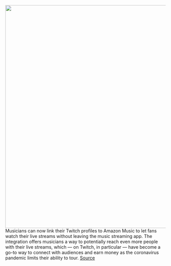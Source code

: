 <img src='https://cdn.vox-cdn.com/thumbor/8U6YOD3_s3LvipoaMSPjnhWw8SA=/0x0:2000x1100/1200x800/filters:focal(917x407:1237x727)/cdn.vox-cdn.com/uploads/chorus_image/image/67325711/AmazonMusic_Twitch_Image.0.jpg' width='700px' /><br/>
Musicians can now link their Twitch profiles to Amazon Music to let fans watch their live streams without leaving the music streaming app. The integration offers musicians a way to potentially reach even more people with their live streams, which — on Twitch, in particular — have become a go-to way to connect with audiences and earn money as the coronavirus pandemic limits their ability to tour.
<a href='https://www.theverge.com/2020/9/1/21410089/amazon-music-twitch-integration-live-stream-notifications'> Source <a/>